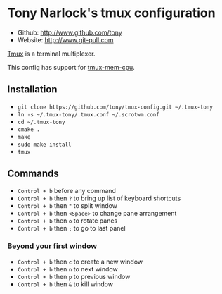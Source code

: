 # Tony Narlock's tmux configuration

* Github: http://www.github.com/tony
* Website: http://www.git-pull.com

[Tmux](http://tmux.sourceforge.net/) is a terminal multiplexer.

This config has support for [tmux-mem-cpu](http://github.com/thewtex/tmux-mem-cpu-load).

Installation
------------

  * `git clone https://github.com/tony/tmux-config.git ~/.tmux-tony`
  * `ln -s ~/.tmux-tony/.tmux.conf ~/.scrotwm.conf`
  * `cd ~/.tmux-tony`
  * `cmake .`
  * `make`
  * `sudo make install`
  * `tmux`

Commands
--------

  * `Control + b` before any command
  * `Control + b` then `?` to bring up list of keyboard shortcuts
  * `Control + b` then `"` to split window
  * `Control + b` then `<Space>` to change pane arrangement
  * `Control + b` then `o` to rotate panes
  * `Control + b` then `;` to go to last panel

### Beyond your first window

  * `Control + b` then `c` to create a new window
  * `Control + b` then `n` to next window
  * `Control + b` then `p` to previous window
  * `Control + b` then `&` to kill window
